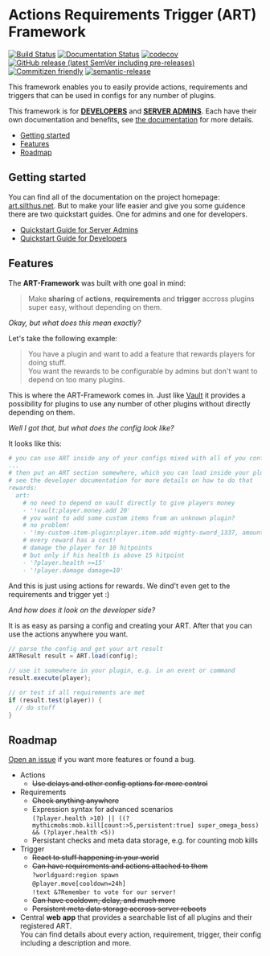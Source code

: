 # **A**ctions **R**equirements **T**rigger (ART) Framework

[![Build Status](https://github.com/Silthus/art-framework/workflows/Build/badge.svg)](../../actions?query=workflow%3ABuild)
[![Documentation Status](https://readthedocs.org/projects/art-framework/badge/?version=latest)](https://art.silthus.net/en/latest/?badge=latest)
[![codecov](https://codecov.io/gh/Silthus/art-framework/branch/master/graph/badge.svg)](https://codecov.io/gh/Silthus/art-framework)
[![GitHub release (latest SemVer including pre-releases)](https://img.shields.io/github/v/release/Silthus/art-framework?include_prereleases&label=release)](../../releases)
[![Commitizen friendly](https://img.shields.io/badge/commitizen-friendly-brightgreen.svg)](http://commitizen.github.io/cz-cli/)
[![semantic-release](https://img.shields.io/badge/%20%20%F0%9F%93%A6%F0%9F%9A%80-semantic--release-e10079.svg)](https://github.com/semantic-release/semantic-release)

This framework enables you to easily provide actions, requirements and triggers that can be used in configs for any number of plugins.

This framework is for [**DEVELOPERS**](https://art-framework.rtfd.io/page/developer/) and [**SERVER ADMINS**](https://art-framework.rtfd.io/page/admin/).
Each have their own documentation and benefits, see [the documentation](https://art-framework.rtfd.io/) for more details.

* [Getting started](#getting-started)
* [Features](#features)
* [Roadmap](#roadmap)

## Getting started

You can find all of the documentation on the project homepage: [art.silthus.net](https://art-framework.rtfd.io/).
But to make your life easier and give you some guidence there are two quickstart guides. One for admins and one for developers.

* [Quickstart Guide for Server Admins](https://art-framework.rtfd.io/page/admin/quickstart)
* [Quickstart Guide for Developers](https://art-framework.rtfd.io/page/developer/quickstart)

## Features

The **ART-Framework** was built with one goal in mind:

> Make **sharing** of **actions**, **requirements** and **trigger** accross plugins super easy, without depending on them.

*Okay, but what does this mean exactly?*

Let's take the following example:

> You have a plugin and want to add a feature that rewards players for doing stuff.  
> You want the rewards to be configurable by admins but don't want to depend on too many plugins.

This is where the ART-Framework comes in. Just like [Vault](https://github.com/MilkBowl/Vault) it provides a possibility for plugins to use any number of other plugins without directly depending on them.

*Well I got that, but what does the config look like?*

It looks like this:

```yaml
# you can use ART inside any of your configs mixed with all of you config stuff
...
# then put an ART section somewhere, which you can load inside your plugin
# see the developer documentation for more details on how to do that
rewards:
  art:
    # no need to depend on vault directly to give players money
    - '!vault:player.money.add 20'
    # you want to add some custom items from an unknown plugin?
    # no problem!
    - '!my-custom-item-plugin:player.item.add mighty-sword_1337, amount=5'
    # every reward has a cost!
    # damage the player for 10 hitpoints
    # but only if his health is above 15 hitpoint
    - '?player.health >=15'
    - '!player.damage damage=10'
```

And this is just using actions for rewards. We dind't even get to the requirements and trigger yet :)

*And how does it look on the developer side?*

It is as easy as parsing a config and creating your ART. After that you can use the actions anywhere you want.

```java
// parse the config and get your art result
ARTResult result = ART.load(config);

// use it somewhere in your plugin, e.g. in an event or command
result.execute(player);

// or test if all requirements are met
if (result.test(player)) {
  // do stuff
}
```

## Roadmap

[Open an issue](https://github.com/Silthus/art-framework/issues/new/choose) if you want more features or found a bug.

* Actions
  * ~~Use delays and other config options for more control~~
* Requirements
  * ~~Check anything anywhere~~
  * Expression syntax for advanced scenarios  
    `(?player.health >10) || ((?mythicmobs:mob.kill[count:>5,persistent:true] super_omega_boss) && (?player.health <5))`
  * Persistant checks and meta data storage, e.g. for counting mob kills
* Trigger
  * ~~React to stuff happening in your world~~
  * ~~Can have requirements and actions attached to them~~  
    `?worldguard:region spawn`  
    `@player.move[cooldown=24h]`  
    `!text &7Remember to vote for our server!`
  * ~~Can have cooldown, delay, and much more~~
  * ~~Persistent meta data storage accross server reboots~~
* Central **web app** that provides a searchable list of all plugins and their registered ART.  
  You can find details about every action, requirement, trigger, their config including a description and more.
